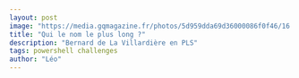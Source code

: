 ```yaml
---
layout: post
image: "https://media.gqmagazine.fr/photos/5d959dda69d36000086f0f46/16:9/w_1920,c_limit/BERNARDDLV.jpg"
title: "Qui le nom le plus long ?"
description: "Bernard de La Villardière en PLS"
tags: powershell challenges
author: "Léo"
---
```

